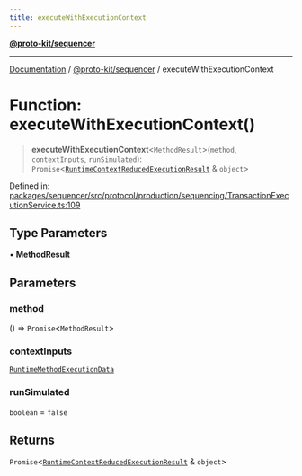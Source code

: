 ```yaml
---
title: executeWithExecutionContext
---
```


[**@proto-kit/sequencer**](../README.md)

***

[Documentation](../../../README.md) / [@proto-kit/sequencer](../README.md) / executeWithExecutionContext

# Function: executeWithExecutionContext()

> **executeWithExecutionContext**\<`MethodResult`\>(`method`, `contextInputs`, `runSimulated`): `Promise`\<[`RuntimeContextReducedExecutionResult`](../type-aliases/RuntimeContextReducedExecutionResult.md) & `object`\>

Defined in: [packages/sequencer/src/protocol/production/sequencing/TransactionExecutionService.ts:109](https://github.com/proto-kit/framework/blob/4d6b3b6da51b3edee0fbf25ce72c1f59ec61e891/packages/sequencer/src/protocol/production/sequencing/TransactionExecutionService.ts#L109)

## Type Parameters

• **MethodResult**

## Parameters

### method

() => `Promise`\<`MethodResult`\>

### contextInputs

[`RuntimeMethodExecutionData`](../../protocol/interfaces/RuntimeMethodExecutionData.md)

### runSimulated

`boolean` = `false`

## Returns

`Promise`\<[`RuntimeContextReducedExecutionResult`](../type-aliases/RuntimeContextReducedExecutionResult.md) & `object`\>
